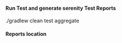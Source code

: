 #### Run Test and generate serenity Test Reports

./gradlew clean test aggregate

#### Reports location



